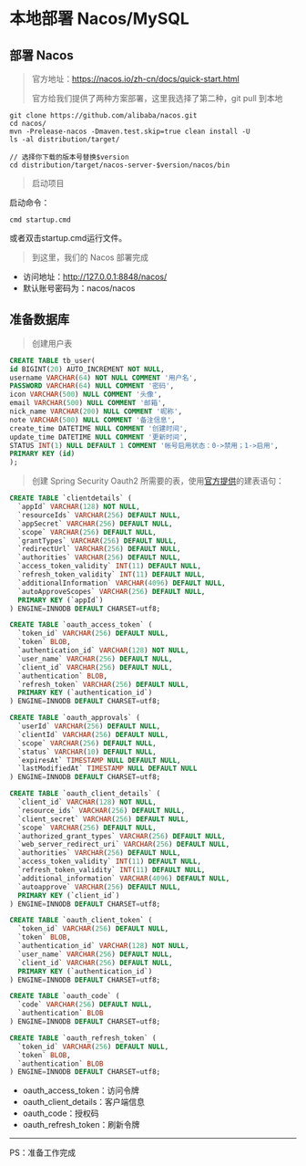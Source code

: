 # 本地部署 Nacos/MySQL

## 部署 Nacos

> 官方地址：https://nacos.io/zh-cn/docs/quick-start.html
>
> 官方给我们提供了两种方案部署，这里我选择了第二种，git pull 到本地

```shell
git clone https://github.com/alibaba/nacos.git
cd nacos/
mvn -Prelease-nacos -Dmaven.test.skip=true clean install -U  
ls -al distribution/target/

// 选择你下载的版本号替换$version
cd distribution/target/nacos-server-$version/nacos/bin
```

> 启动项目

启动命令：

```shell
cmd startup.cmd
```

或者双击startup.cmd运行文件。

> 到这里，我们的 Nacos 部署完成

* 访问地址：http://127.0.0.1:8848/nacos/
* 默认账号密码为：nacos/nacos

## 准备数据库

> 创建用户表

```sql
CREATE TABLE tb_user(
id BIGINT(20) AUTO_INCREMENT NOT NULL,
username VARCHAR(64) NOT NULL COMMENT '用户名',
PASSWORD VARCHAR(64) NULL COMMENT '密码',
icon VARCHAR(500) NULL COMMENT '头像',                                   
email VARCHAR(500) NULL COMMENT '邮箱',                                  
nick_name VARCHAR(200) NULL COMMENT '昵称',                               
note VARCHAR(500) NULL COMMENT '备注信息',                             
create_time DATETIME NULL COMMENT '创建时间',                             
update_time DATETIME NULL COMMENT '更新时间',
STATUS INT(1) NULL DEFAULT 1 COMMENT '帐号启用状态：0->禁用；1->启用',
PRIMARY KEY (id)
);
```

> 创建 Spring Security Oauth2 所需要的表，使用[官方提供](https://github.com/spring-projects/spring-security-oauth/blob/master/spring-security-oauth2/src/test/resources/schema.sql)的建表语句：
```sql
CREATE TABLE `clientdetails` (
  `appId` VARCHAR(128) NOT NULL,
  `resourceIds` VARCHAR(256) DEFAULT NULL,
  `appSecret` VARCHAR(256) DEFAULT NULL,
  `scope` VARCHAR(256) DEFAULT NULL,
  `grantTypes` VARCHAR(256) DEFAULT NULL,
  `redirectUrl` VARCHAR(256) DEFAULT NULL,
  `authorities` VARCHAR(256) DEFAULT NULL,
  `access_token_validity` INT(11) DEFAULT NULL,
  `refresh_token_validity` INT(11) DEFAULT NULL,
  `additionalInformation` VARCHAR(4096) DEFAULT NULL,
  `autoApproveScopes` VARCHAR(256) DEFAULT NULL,
  PRIMARY KEY (`appId`)
) ENGINE=INNODB DEFAULT CHARSET=utf8;

CREATE TABLE `oauth_access_token` (
  `token_id` VARCHAR(256) DEFAULT NULL,
  `token` BLOB,
  `authentication_id` VARCHAR(128) NOT NULL,
  `user_name` VARCHAR(256) DEFAULT NULL,
  `client_id` VARCHAR(256) DEFAULT NULL,
  `authentication` BLOB,
  `refresh_token` VARCHAR(256) DEFAULT NULL,
  PRIMARY KEY (`authentication_id`)
) ENGINE=INNODB DEFAULT CHARSET=utf8;

CREATE TABLE `oauth_approvals` (
  `userId` VARCHAR(256) DEFAULT NULL,
  `clientId` VARCHAR(256) DEFAULT NULL,
  `scope` VARCHAR(256) DEFAULT NULL,
  `status` VARCHAR(10) DEFAULT NULL,
  `expiresAt` TIMESTAMP NULL DEFAULT NULL,
  `lastModifiedAt` TIMESTAMP NULL DEFAULT NULL
) ENGINE=INNODB DEFAULT CHARSET=utf8;

CREATE TABLE `oauth_client_details` (
  `client_id` VARCHAR(128) NOT NULL,
  `resource_ids` VARCHAR(256) DEFAULT NULL,
  `client_secret` VARCHAR(256) DEFAULT NULL,
  `scope` VARCHAR(256) DEFAULT NULL,
  `authorized_grant_types` VARCHAR(256) DEFAULT NULL,
  `web_server_redirect_uri` VARCHAR(256) DEFAULT NULL,
  `authorities` VARCHAR(256) DEFAULT NULL,
  `access_token_validity` INT(11) DEFAULT NULL,
  `refresh_token_validity` INT(11) DEFAULT NULL,
  `additional_information` VARCHAR(4096) DEFAULT NULL,
  `autoapprove` VARCHAR(256) DEFAULT NULL,
  PRIMARY KEY (`client_id`)
) ENGINE=INNODB DEFAULT CHARSET=utf8;

CREATE TABLE `oauth_client_token` (
  `token_id` VARCHAR(256) DEFAULT NULL,
  `token` BLOB,
  `authentication_id` VARCHAR(128) NOT NULL,
  `user_name` VARCHAR(256) DEFAULT NULL,
  `client_id` VARCHAR(256) DEFAULT NULL,
  PRIMARY KEY (`authentication_id`)
) ENGINE=INNODB DEFAULT CHARSET=utf8;

CREATE TABLE `oauth_code` (
  `code` VARCHAR(256) DEFAULT NULL,
  `authentication` BLOB
) ENGINE=INNODB DEFAULT CHARSET=utf8;

CREATE TABLE `oauth_refresh_token` (
  `token_id` VARCHAR(256) DEFAULT NULL,
  `token` BLOB,
  `authentication` BLOB
) ENGINE=INNODB DEFAULT CHARSET=utf8;

```
* oauth_access_token：访问令牌
* oauth_client_details：客户端信息
* oauth_code：授权码
* oauth_refresh_token：刷新令牌

---

PS：准备工作完成